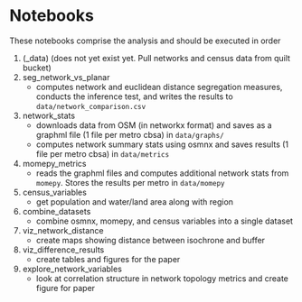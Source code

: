 # Notebooks

These notebooks comprise the analysis and should be executed in order

1. (_data) (does not yet exist yet. Pull networks and census data from quilt bucket)
2. seg_network_vs_planar
    - computes network and euclidean distance segregation measures, conducts the inference test, and writes the results to `data/network_comparison.csv`
3. network_stats
    - downloads data from OSM (in networkx format) and saves as a graphml file (1 file per metro cbsa) in `data/graphs/`
    - computes network summary stats using osmnx and saves results (1 file per metro cbsa) in `data/metrics`
4. momepy_metrics
    - reads the graphml files and computes additional network stats from `momepy`. Stores the results per metro in `data/momepy`
5. census_variables
    - get population and water/land area along with region
6. combine_datasets
    - combine osmnx, momepy, and census variables into a single dataset
7. viz_network_distance
    - create maps showing distance between isochrone and buffer
8. viz_difference_results
    - create tables and figures for the paper
9. explore_network_variables
    - look at correlation structure in network topology metrics and create figure for paper
